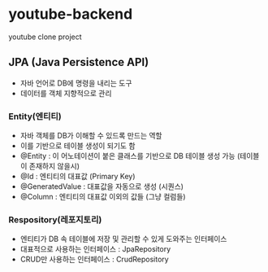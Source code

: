 # youtube-backend
youtube clone project

## JPA (Java Persistence API)

- 자바 언어로 DB에 명령을 내리는 도구
- 데이터를 객체 지향적으로 관리



### Entity(엔티티)

- 자바 객체를 DB가 이해할 수 있드록 만드는 역할
- 이를 기반으로 테이블 생성이 되기도 함
- @Entity : 이 어노테이션이 붙은 클래스를 기반으로 DB 테이블 생성 가능 (테이블이 존재하지 않을시)
- @Id : 엔티티의 대표값 (Primary Key)
- @GeneratedValue : 대표값을 자동으로 생성 (시퀀스)
- @Column : 엔티티의 대표값 이외의 값들 (그냥 컬럼들)



### Respository(레포지토리)

- 엔티티가 DB 속 테이블에 저장 및 관리할 수 있게 도와주는 인터페이스
- 대표적으로 사용하는 인터페이스 : JpaRepository
- CRUD만 사용하는 인터페이스 : CrudRepository 
